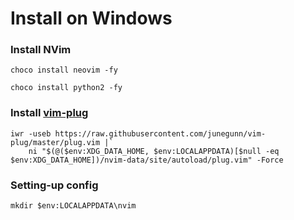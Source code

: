 # Install on Windows

### Install NVim
```
choco install neovim -fy
```
```
choco install python2 -fy
```
### Install [vim-plug](https://github.com/junegunn/vim-plug)

```
iwr -useb https://raw.githubusercontent.com/junegunn/vim-plug/master/plug.vim |`
    ni "$(@($env:XDG_DATA_HOME, $env:LOCALAPPDATA)[$null -eq $env:XDG_DATA_HOME])/nvim-data/site/autoload/plug.vim" -Force
```

### Setting-up config

```
mkdir $env:LOCALAPPDATA\nvim
```

